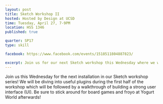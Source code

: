 ```yaml
---
layout: post
title: Sketch Workshop II
hosted: Hosted by Design at UCSD
time: Tuesday, April 27, 7-9PM
location: HSS 1346
published: true

quarter: SP17
type: skill

facebook: https://www.facebook.com/events/1518511804887823/

excerpt: Join us for our next Sketch workshop this Wednesday where we will be exploring useful plugins and the process of creating a strong and effective user interface (UI)!  
---
```

Join us this Wednesday for the next installation in our Sketch workshop series!  We will be diving into useful plugins during the first half of the workshop which will be followed by a walkthrough of building a strong user interface (UI).  Be sure to stick around for board games and froyo at Yogurt World afterwards!
